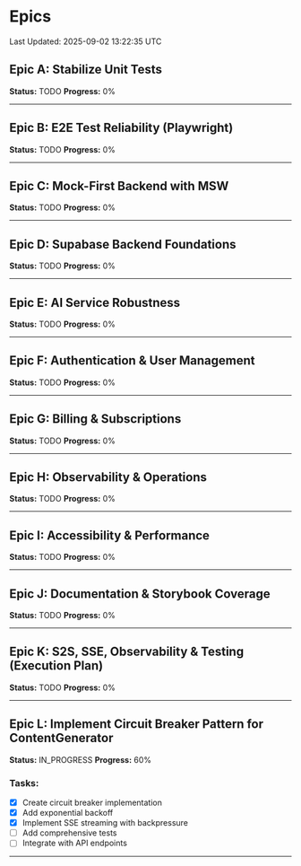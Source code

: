 # Epics

Last Updated: 2025-09-02 13:22:35 UTC

## Epic A: Stabilize Unit Tests

**Status:** TODO
**Progress:** 0%


---

## Epic B: E2E Test Reliability (Playwright)

**Status:** TODO
**Progress:** 0%


---

## Epic C: Mock-First Backend with MSW

**Status:** TODO
**Progress:** 0%


---

## Epic D: Supabase Backend Foundations

**Status:** TODO
**Progress:** 0%


---

## Epic E: AI Service Robustness

**Status:** TODO
**Progress:** 0%


---

## Epic F: Authentication & User Management

**Status:** TODO
**Progress:** 0%


---

## Epic G: Billing & Subscriptions

**Status:** TODO
**Progress:** 0%


---

## Epic H: Observability & Operations

**Status:** TODO
**Progress:** 0%


---

## Epic I: Accessibility & Performance

**Status:** TODO
**Progress:** 0%


---

## Epic J: Documentation & Storybook Coverage

**Status:** TODO
**Progress:** 0%


---

## Epic K: S2S, SSE, Observability & Testing (Execution Plan)

**Status:** TODO
**Progress:** 0%


---

## Epic L: Implement Circuit Breaker Pattern for ContentGenerator

**Status:** IN_PROGRESS
**Progress:** 60%

### Tasks:
- [x] Create circuit breaker implementation
- [x] Add exponential backoff
- [x] Implement SSE streaming with backpressure
- [ ] Add comprehensive tests
- [ ] Integrate with API endpoints

---

